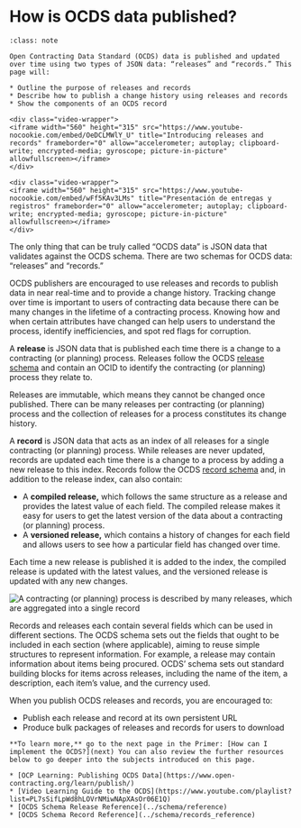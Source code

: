 # How is OCDS data published?

```{admonition} Objectives
:class: note

Open Contracting Data Standard (OCDS) data is published and updated over time using two types of JSON data: “releases” and “records.” This page will:

* Outline the purpose of releases and records
* Describe how to publish a change history using releases and records
* Show the components of an OCDS record
```

```{ifconfig} language != 'es'
<div class="video-wrapper">
<iframe width="560" height="315" src="https://www.youtube-nocookie.com/embed/OeDCLMWlY_U" title="Introducing releases and records" frameborder="0" allow="accelerometer; autoplay; clipboard-write; encrypted-media; gyroscope; picture-in-picture" allowfullscreen></iframe>
</div>
```
```{ifconfig} language == 'es'
<div class="video-wrapper">
<iframe width="560" height="315" src="https://www.youtube-nocookie.com/embed/wFf5KAv3LMs" title="Presentación de entregas y registros" frameborder="0" allow="accelerometer; autoplay; clipboard-write; encrypted-media; gyroscope; picture-in-picture" allowfullscreen></iframe>
</div>
```

The only thing that can be truly called “OCDS data” is JSON data that validates against the OCDS schema. There are two schemas for OCDS data: “releases” and “records.”

OCDS publishers are encouraged to use releases and records to publish data in near real-time and to provide a change history. Tracking change over time is important to users of contracting data because there can be many changes in the lifetime of a contracting process. Knowing how and when certain attributes have changed can help users to understand the process, identify inefficiencies, and spot red flags for corruption.

A **release** is JSON data that is published each time there is a change to a contracting (or planning) process. Releases follow the OCDS [release schema](../schema/reference) and contain an OCID to identify the contracting (or planning) process they relate to.

Releases are immutable, which means they cannot be changed once published. There can be many releases per contracting (or planning) process and the collection of releases for a process constitutes its change history.

A **record** is JSON data that acts as an index of all releases for a single contracting (or planning) process. While releases are never updated, records are updated each time there is a change to a process by adding a new release to this index. Records follow the OCDS [record schema](../schema/records_reference) and, in addition to the release index, can also contain:

* A **compiled release,** which follows the same structure as a release and provides the latest value of each field. The compiled release makes it easy for users to get the latest version of the data about a contracting (or planning) process.
* A **versioned release,** which contains a history of changes for each field and allows users to see how a particular field has changed over time.

Each time a new release is published it is added to the index, the compiled release is updated with the latest values, and the versioned release is updated with any new changes.

![A contracting (or planning) process is described by many releases, which are aggregated into a single record](../_static/png/change_history_process_record.png)

Records and releases each contain several fields which can be used in different sections. The OCDS schema sets out the fields that ought to be included in each section (where applicable), aiming to reuse simple structures to represent information. For example, a release may contain information about items being procured. OCDS’ schema sets out standard building blocks for items across releases, including the name of the item, a description, each item’s value, and the currency used.

When you publish OCDS releases and records, you are encouraged to:

* Publish each release and record at its own persistent URL
* Produce bulk packages of releases and records for users to download

```{note}
**To learn more,** go to the next page in the Primer: [How can I implement the OCDS?](next) You can also review the further resources below to go deeper into the subjects introduced on this page.

* [OCP Learning: Publishing OCDS Data](https://www.open-contracting.org/learn/publish/)
* [Video Learning Guide to the OCDS](https://www.youtube.com/playlist?list=PL7sSifLpWd8hLOVrNMiwNApXAsOr06E1Q)
* [OCDS Schema Release Reference](../schema/reference)
* [OCDS Schema Record Reference](../schema/records_reference)
```
